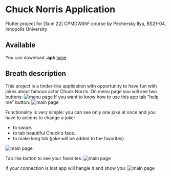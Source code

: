 # Chuck Norris Application
Flutter project for [Sum 22] CPMDWithF course by Pechersky Ilya, BS21-04, Innopolis University

## Available

You can download __.apk__ [here](https://drive.google.com/drive/folders/1BzTfZ4mI7ffnUS45wWGYnSN6pPvnSvjy?usp=sharing)

## Breath description
This project is a tinder-like application with opportunity to have fun with jokes about famous actor Chuck Norris.
On menu page you will see two buttons:
![menu page](screenshots/menu.jpg)
If you want to know how to use this app tab "help me" button:
![main page](screenshots/rule.jpg)

Functionality is very simple: you can see only one joke at once and you have to actions to change a joke:
- to swipe.
- to tab beautiful Chuck's face.
- to make long tab (joke will be added to the favorites)

[//]: # (Hello)
![main page](screenshots/mainpage.jpg)

Tab like button to see your favorites:
![main page](screenshots/favorites.jpg)

If your connection is lost app will hangle it and show you:
![main page](screenshots/lostconnection.jpg)
